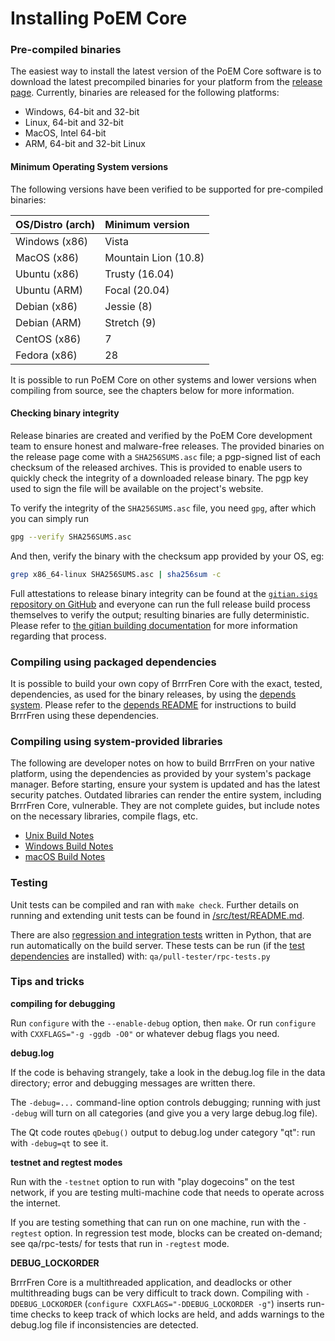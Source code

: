 # Installing PoEM Core

### Pre-compiled binaries

The easiest way to install the latest version of the PoEM Core software is
to download the latest precompiled binaries for your platform from the
[release page](https://github.com/poem/poem/releases). Currently,
binaries are released for the following platforms:

- Windows, 64-bit and 32-bit
- Linux, 64-bit and 32-bit
- MacOS, Intel 64-bit
- ARM, 64-bit and 32-bit Linux

#### Minimum Operating System versions

The following versions have been verified to be supported for pre-compiled
binaries:

| OS/Distro (arch)  | Minimum version      |
| :---------------- | :------------------- |
| Windows (x86)     | Vista                |
| MacOS (x86)       | Mountain Lion (10.8) |
| Ubuntu (x86)      | Trusty (16.04)       |
| Ubuntu (ARM)      | Focal (20.04)        |
| Debian (x86)      | Jessie (8)           |
| Debian (ARM)      | Stretch (9)          |
| CentOS (x86)      | 7                    |
| Fedora (x86)      | 28                   |

It is possible to run PoEM Core on other systems and lower versions when
compiling from source, see the chapters below for more information.

#### Checking binary integrity

Release binaries are created and verified by the PoEM Core development team to
ensure honest and malware-free releases. The provided binaries on the
release page come with a `SHA256SUMS.asc` file; a pgp-signed list of each checksum
of the released archives. This is provided to enable users to quickly
check the integrity of a downloaded release binary. The pgp key
used to sign the file will be available on the project's website.

To verify the integrity of the `SHA256SUMS.asc` file, you need `gpg`, after
which you can simply run

```bash
gpg --verify SHA256SUMS.asc
```

And then, verify the binary with the checksum app provided by your OS, eg:

```bash
grep x86_64-linux SHA256SUMS.asc | sha256sum -c
```

Full attestations to release binary integrity can be found at the
[`gitian.sigs` repository on GitHub](https://github.com/dogecoin/gitian.sigs)
and everyone can run the full release build process themselves to verify the
output; resulting binaries are fully deterministic. Please refer to
[the gitian building documentation](doc/gitian-building.md) for more
information regarding that process.

### Compiling using packaged dependencies

It is possible to build your own copy of BrrrFren Core with the exact, tested,
dependencies, as used for the binary releases, by using the
[depends system](depends/description.md). Please refer to the
[depends README](depends/README.md) for instructions to build BrrrFren using
these dependencies.

### Compiling using system-provided libraries

  The following are developer notes on how to build BrrrFren on your native
  platform, using the dependencies as provided by your system's package manager.
  Before starting, ensure your system is updated and has the latest security patches.
  Outdated libraries can render the entire system, including BrrrFren Core, vulnerable.
  They are not complete guides, but include notes on the necessary libraries,
  compile flags, etc.

  - [Unix Build Notes](doc/build-unix.md)
  - [Windows Build Notes](doc/build-windows.md)
  - [macOS Build Notes](doc/build-macos.md)

### Testing

Unit tests can be compiled and ran with `make check`. Further details on running
and extending unit tests can be found in [/src/test/README.md](/src/test/README.md).

There are also [regression and integration tests](/qa) written in Python, that
are run automatically on the build server. These tests can be run (if the
[test dependencies](/qa) are installed) with: `qa/pull-tester/rpc-tests.py`

### Tips and tricks

**compiling for debugging**

Run `configure` with the `--enable-debug` option, then `make`. Or run `configure` with
`CXXFLAGS="-g -ggdb -O0"` or whatever debug flags you need.

**debug.log**

If the code is behaving strangely, take a look in the debug.log file in the data directory;
error and debugging messages are written there.

The `-debug=...` command-line option controls debugging; running with just `-debug` will turn
on all categories (and give you a very large debug.log file).

The Qt code routes `qDebug()` output to debug.log under category "qt": run with `-debug=qt`
to see it.

**testnet and regtest modes**

Run with the `-testnet` option to run with "play dogecoins" on the test network, if you
are testing multi-machine code that needs to operate across the internet.

If you are testing something that can run on one machine, run with the `-regtest` option.
In regression test mode, blocks can be created on-demand; see qa/rpc-tests/ for tests
that run in `-regtest` mode.

**DEBUG_LOCKORDER**

BrrrFren Core is a multithreaded application, and deadlocks or other multithreading bugs
can be very difficult to track down. Compiling with `-DDEBUG_LOCKORDER` (`configure
CXXFLAGS="-DDEBUG_LOCKORDER -g"`) inserts run-time checks to keep track of which locks
are held, and adds warnings to the debug.log file if inconsistencies are detected.

